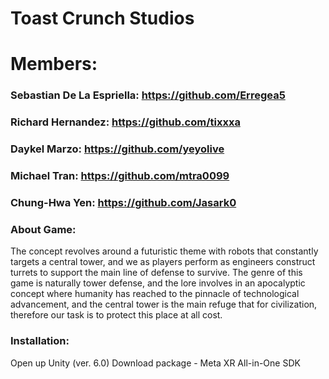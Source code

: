# Toast Crunch Studios
# Members: 
### Sebastian De La Espriella: https://github.com/Erregea5
### Richard Hernandez: https://github.com/tixxxa
### Daykel Marzo: https://github.com/yeyolive
### Michael Tran: https://github.com/mtra0099
### Chung-Hwa Yen: https://github.com/Jasark0

### About Game:
The concept revolves around a futuristic theme with robots that constantly targets a central tower, 
and we as players perform as engineers construct turrets to support the main line of defense to survive.
The genre of this game is naturally tower defense, and the lore involves in an apocalyptic concept 
where humanity has reached to the pinnacle of technological advancement, and the central tower is the main
refuge that for civilization, therefore our task is to protect this place at all cost.

### Installation: 
Open up Unity (ver. 6.0)
Download package - Meta XR All-in-One SDK

